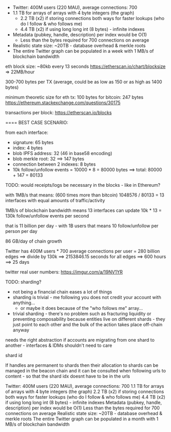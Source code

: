 

- Twitter: 400M users (220 MAU), average connections: 700
- 1.1 TB for arrays of arrays with 4 byte integers (the graph)
    - 2.2 TB (x2) if storing connections both ways for faster lookups (who do I follow & who follows me)
    - 4.4 TB (x2) if using long long int (8 bytes) - infinite indexes
- Metadata (pubkey, handle, description) per index would be O(1)
    - Less than the bytes required for 700 connections on average
- Realistic state size: ~20TB - database overhead & merkle roots
- The entire Twitter graph can be populated in a week with 1 MB/s of blockchain bandwidth



eth block size: ~80kb every 13 seconds
https://etherscan.io/chart/blocksize
=> 22MB/hour

300-700 bytes per TX (average, could be as low as 150 or as high as 1400 bytes)

minimum theoretic size for eth tx: 100 bytes
for bitcoin: 247 bytes
https://ethereum.stackexchange.com/questions/30175

transactions per block:
https://etherscan.io/blocks



==== BEST CASE SCENARIO:


from each interface:
- signature: 65 bytes
- index: 4 bytes
- blob IPFS address: 32 (46 in base58 encoding)
- blob merkle root: 32
==> 147 bytes
- connection between 2 indexes: 8 bytes
- 10k follow/unfollow events = 10000 * 8 = 80000 bytes
==> total: 80000 + 147 = 80133

TODO: would receipts/logs be necessary in the blocks - like in Ethereum?

with 1MB/s that means: (600 times more than bitcoin)
1048576 / 80133 = 13 interfaces with equal amounts of traffic/activity

1MB/s of blockchain bandwidth means 13 interfaces can update 10k * 13 = 130k follow/unfollow events per second

that is 11 billion per day - with 1B users that means 10 follow/unfollow per person per day

86 GB/day of chain growth

Twitter has 400M users * 700 average connections per user = 280 billion edges
==> divide by 130k ==> 2153846.15 seconds for all edges ==> 600 hours ==> 25 days

twitter real user numbers:
https://imgur.com/a/19NV1YR

TODO: sharding?
- not being a financial chain eases a lot of things
- sharding is trivial - me following you does not credit your account with anything...
    - or maybe it does because of the "who follows me" array...
- trivial sharding - there's no problem such as fracturing liquidity or preventing composability because entities live on different shards - they just point to each other and the bulk of the action takes place off-chain anyway


needs the right abstraction if accounts are migrating from one shard to another - interfaces & IDMs shouldn't need to care


shard id

If handles are permanent to shards then their allocation to shards can be managed in the beacon chain and it can be consulted when following urls to content - so that the shard idx doesnt have to be in the urls







Twitter: 400M users (220 MAU), average connections: 700
1.1 TB for arrays of arrays with 4 byte integers (the graph)
2.2 TB (x2) if storing connections both ways for faster lookups (who do I follow & who follows me)
4.4 TB (x2) if using long long int (8 bytes) - infinite indexes
Metadata (pubkey, handle, description) per index would be O(1)
Less than the bytes required for 700 connections on average
Realistic state size: ~20TB - database overhead & merkle roots
The entire Twitter graph can be populated in a month with 1 MB/s of blockchain bandwidth

